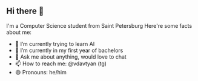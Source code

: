 ## Hi there 👋
I'm a Computer Science student from Saint Petersburg
Here're some facts about me: 
- 🔭 I’m currently trying to learn AI
- 🌱 I’m currently in my first year of bachelors
- 💬 Ask me about anything, would love to chat 
- 📫 How to reach me: @vdavtyan (tg)
- 😄 Pronouns: he/him
